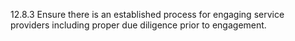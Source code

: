 12.8.3 Ensure there is an established 
process for engaging service providers 
including proper due diligence prior to 
engagement. 


